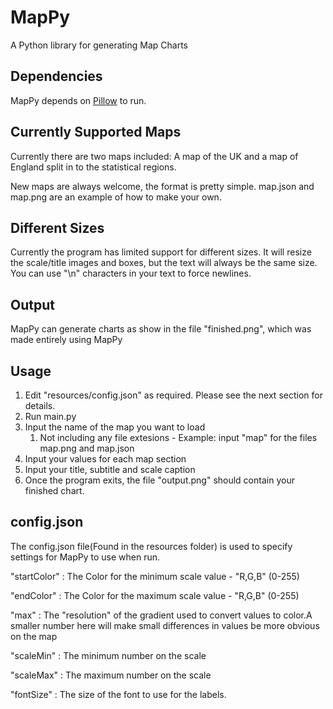 # MapPy
A Python library for generating Map Charts

## Dependencies
MapPy depends on [Pillow](https://pillow.readthedocs.io/en/5.1.x/) to run.

## Currently Supported Maps
Currently there are two maps included: A map of the UK and a map of England split in to the statistical regions.

New maps are always welcome, the format is pretty simple. map.json and map.png are an example of how to make your own.



## Different Sizes
Currently the program has limited support for different sizes. It will resize the scale/title images and boxes, but the text will always be the same size. You can use "\n" characters in your text to force newlines.

## Output
MapPy can generate charts as show in the file "finished.png", which was made entirely using MapPy

## Usage
1. Edit "resources/config.json" as required. Please see the next section for details.
2. Run main.py
3. Input the name of the map you want to load
    1. Not including any file extesions - Example: input "map" for the files map.png and map.json
4. Input your values for each map section
5. Input your title, subtitle and scale caption
6. Once the program exits, the file "output.png" should contain your finished chart.

## config.json
The config.json file(Found in the resources folder) is used to specify settings for MapPy to use when run.

"startColor" : The Color for the minimum scale value - "R,G,B" (0-255)

"endColor" : The Color for the maximum scale value - "R,G,B" (0-255)

"max" : The "resolution" of the gradient used to convert values to color.A smaller number here will make small differences in values be more obvious on the map

"scaleMin" : The minimum number on the scale

"scaleMax" : The maximum number on the scale

"fontSize" : The size of the font to use for the labels.
